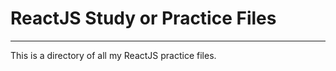 <h1>ReactJS Study or Practice Files</h1>
<hr>
This is a directory of all my ReactJS practice files.
